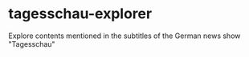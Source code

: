 # tagesschau-explorer
Explore contents mentioned in the subtitles of the German news show "Tagesschau"
